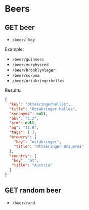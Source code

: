 # Beers

## GET beer

- `/beer/:key`

Example:

- `/beer/guinness`
- `/beer/murphysred`
- `/beer/brooklynlager`
- `/beer/corona`
- `/beer/ottakringerhelles`

Results:

```json
{
  "key": "ottakringerhelles",
  "title": "Ottakringer Helles",
  "synonyms": null,
  "abv": "5.2",
  "srm": null,
  "og": "11.8",
  "tags": [ ],
  "brewery": {
    "key": "ottakringer",
    "title": "Ottakringer Brauerei"
  },
  "country": {
   "key": "at",
   "title": "Austria"
  }
}
```

## GET random beer

- `/beer/rand`

